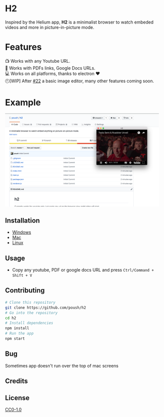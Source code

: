 # H2
Inspired by the Helium app, **H2** is a minimalist browser to watch embeded videos and more in  picture-in-picture mode.
# Features
:tv: Works with any Youtube URL.  
:scroll: Works with PDFs links, Google Docs URLs.  
:computer: Works on all platforms, thanks to electron ❤️  
:clock9:[WIP] After [#22](https://github.com/poush/H2/pull/22) a basic image editor, many other features coming soon.  
# Example
![sample](img.png)
## Installation
* [Windows](guides/windows.md)
* [Mac](guides/mac.md)
* [Linux](guides/linux.md)
## Usage
* Copy any youtube, PDF or google docs URL and press `Ctrl/Command + Shift + V`  
## Contributing
```bash
# Clone this repository
git clone https://github.com/poush/h2
# Go into the repository
cd h2
# Install dependencies
npm install
# Run the app
npm start
```
## Bug
Sometimes app doesn't run over the top of mac screens
## Credits

## License
[CC0-1.0](https://github.com/poush/H2/blob/master/LICENSE.md)
